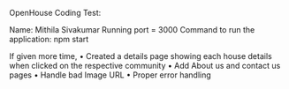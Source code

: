 OpenHouse Coding Test:

Name: Mithila Sivakumar
Running port = 3000
Command to run the application:
npm start

If given more time,
•	Created a details page showing each house details when clicked on the respective community
•	Add About us and contact us pages
•	Handle bad Image URL
•	Proper error handling
